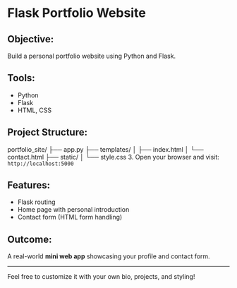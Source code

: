 # Flask Portfolio Website

## Objective:
Build a personal portfolio website using Python and Flask.

##  Tools:
- Python
- Flask
- HTML, CSS

##  Project Structure:
portfolio_site/
├── app.py
├── templates/
│ ├── index.html
│ └── contact.html
├── static/
│ └── style.css
3. Open your browser and visit: `http://localhost:5000`

## Features:
- Flask routing
- Home page with personal introduction
- Contact form (HTML form handling)

## Outcome:
A real-world **mini web app** showcasing your profile and contact form.

---

Feel free to customize it with your own bio, projects, and styling!
